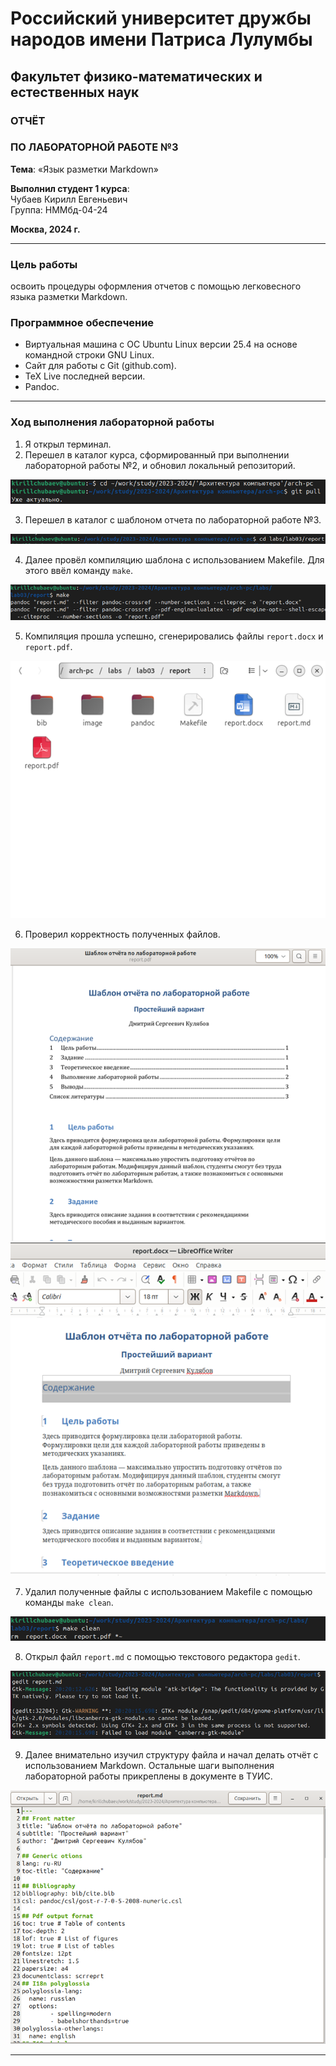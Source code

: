 
# Российский университет дружбы народов имени Патриса Лулумбы  
## Факультет физико-математических и естественных наук  

### ОТЧЁТ  
### ПО ЛАБОРАТОРНОЙ РАБОТЕ №3  
**Тема**: «Язык разметки Markdown»

**Выполнил студент 1 курса**:  
Чубаев Кирилл Евгеньевич  
Группа: НММбд-04-24  

**Москва, 2024 г.**

---

### Цель работы
освоить процедуры оформления отчетов с помощью легковесного языка разметки Markdown.

### Программное обеспечение
- Виртуальная машина с ОС Ubuntu Linux версии 25.4 на основе командной строки GNU Linux.
- Сайт для работы с Git (github.com).
- TeX Live последней версии.
- Pandoc.

---

### Ход выполнения лабораторной работы

1. Я открыл терминал.
2. Перешел в каталог курса, сформированный при выполнении лабораторной работы №2, и обновил локальный репозиторий.

![Обновление локального репозитория](images/image002.png)

3. Перешел в каталог с шаблоном отчета по лабораторной работе №3.

![Переход в каталог](images/image004.png)

4. Далее провёл компиляцию шаблона с использованием Makefile. Для этого ввёл команду `make`.

![Компиляция шаблона](images/image006.png)

5. Компиляция прошла успешно, сгенерировались файлы `report.docx` и `report.pdf`.

![Сгенерированные файлы](images/image008.png)

6. Проверил корректность полученных файлов.

![Проверка файлов](images/image010.png)
![Проверка файлов](images/image012.png)

7. Удалил полученные файлы с использованием Makefile с помощью команды `make clean`.

![Удаление файлов](images/image014.png)

8. Открыл файл `report.md` с помощью текстового редактора `gedit`.

![Открытие файла в Markdown](images/image016.png)

9. Далее внимательно изучил структуру файла и начал делать отчёт с использованием Markdown. Остальные шаги выполнения лабораторной работы прикреплены в документе в ТУИС.

![Чтение файла](images/image018.png)

---

